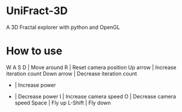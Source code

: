 # UniFract-3D
A 3D Fractal explorer with python and OpenGL

# How to use
W A S D | Move around
R | Reset camera position
Up arrow | Increase iteration count
Down arrow | Decrease iteration count
+ | Increase power
- | Decrease power
I | Increase camera speed
O | Decrease camera speed
Space | Fly up
L-Shift | Fly down
